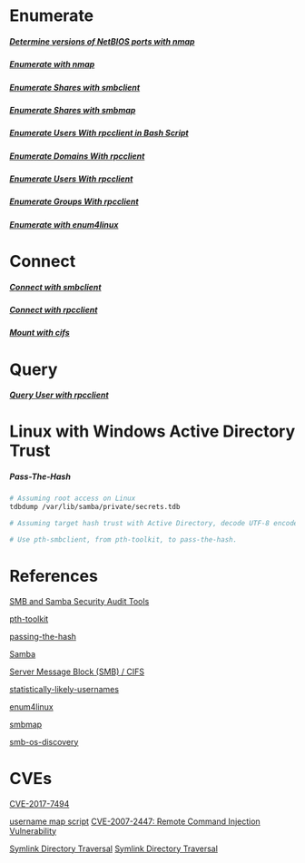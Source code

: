 # Enumerate
##### [Determine versions of NetBIOS ports with nmap](../../Tools/ActiveRecon/Nmap/README.md#Determine-versions-of-NetBIOS-ports)
##### [Enumerate with nmap](../../Tools/ActiveRecon/Nmap/README.md#Enumerate-SMB-Shares)

##### [Enumerate Shares with smbclient](../../Tools/NetBIOS_SMB_Samba/smbclient/README.md#Enumerate-Shares)

##### [Enumerate Shares with smbmap](../../Tools/NetBIOS_SMB_Samba/smbmap/README.md#Enumerate-Shares)

##### [Enumerate Users With rpcclient in Bash Script](../../Tools/NetBIOS_SMB_Samba/rpcclient/README.md#Enumerate-Users-with-Bash-Script)

##### [Enumerate Domains With rpcclient](../../Tools/NetBIOS_SMB_Samba/rpcclient/README.md#Enumerate-Domains)

##### [Enumerate Users With rpcclient](../../Tools/NetBIOS_SMB_Samba/rpcclient/README.md#Enumerate-Users)

##### [Enumerate Groups With rpcclient](../../Tools/NetBIOS_SMB_Samba/rpcclient/README.md#Enumerate-Groups)

##### [Enumerate with enum4linux](../../Tools/NetBIOS_SMB_Samba/enum4linux/README.md)

# Connect

##### [Connect with smbclient](../../Tools/NetBIOS_SMB_Samba/smbclient/README.md#Connect-To-Share)

##### [Connect with rpcclient](../../Tools/NetBIOS_SMB_Samba/rpcclient/README.md#Connect-To-Host)

##### [Mount with cifs](../../Tools/NetBIOS_SMB_Samba/cifs/README.md#Mount-SMB-Share)

# Query

##### [Query User with rpcclient](../../Tools/NetBIOS_SMB_Samba/rpcclient/README.md#Query-User)

# Linux with Windows Active Directory Trust
##### Pass-The-Hash
```bash
# Assuming root access on Linux
tdbdump /var/lib/samba/private/secrets.tdb

# Assuming target hash trust with Active Directory, decode UTF-8 encoded "data" to get NTLM hashes

# Use pth-smbclient, from pth-toolkit, to pass-the-hash.
```

# References
[SMB and Samba Security Audit Tools](https://miloserdov.org/?p=4066)

[pth-toolkit](https://github.com/byt3bl33d3r/pth-toolkit)

[passing-the-hash](https://code.google.com/archive/p/passing-the-hash/)

[Samba](https://en.wikipedia.org/wiki/Samba_(software))

[Server Message Block (SMB) / CIFS](https://en.wikipedia.org/wiki/Server_Message_Block)

[statistically-likely-usernames](https://github.com/insidetrust/statistically-likely-usernames)

[enum4linux](https://github.com/CiscoCXSecurity/enum4linux)

[smbmap](https://github.com/ShawnDEvans/smbmap)

[smb-os-discovery](https://nmap.org/nsedoc/scripts/smb-os-discovery.html)

# CVEs
[CVE-2017-7494](https://cve.circl.lu/cve/CVE-2017-7494)

[username map script](https://www.rapid7.com/db/modules/exploit/multi/samba/usermap_script/)
[CVE-2007-2447: Remote Command Injection Vulnerability](https://www.samba.org/samba/security/CVE-2007-2447.html)

[Symlink Directory Traversal](https://www.samba.org/samba/news/symlink_attack.html)
[Symlink Directory Traversal](https://www.rapid7.com/db/modules/auxiliary/admin/smb/samba_symlink_traversal/)